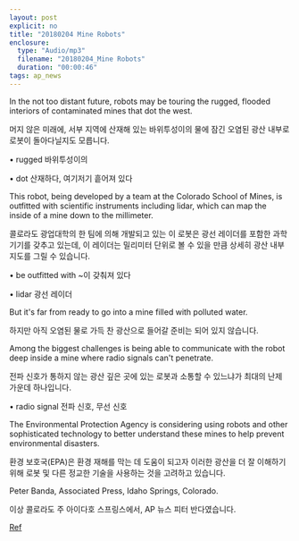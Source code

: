 ```yaml
---
layout: post
explicit: no
title: "20180204 Mine Robots"
enclosure:
  type: "Audio/mp3"
  filename: "20180204_Mine Robots"
  duration: "00:00:46"
tags: ap_news
---
```


In the not too distant future, robots may be touring the rugged, flooded interiors of contaminated mines that dot the west.

머지 않은 미래에, 서부 지역에 산재해 있는 바위투성이의 물에 잠긴 오염된 광산 내부로 로봇이 돌아다닐지도 모릅니다.

• rugged 바위투성이의

• dot 산재하다, 여기저기 흩어져 있다





This robot, being developed by a team at the Colorado School of Mines, is outfitted with scientific instruments including lidar, which can map the inside of a mine down to the millimeter.

콜로라도 광업대학의 한 팀에 의해 개발되고 있는 이 로봇은 광선 레이더를 포함한 과학 기기를 갖추고 있는데, 이 레이더는 밀리미터 단위로 볼 수 있을 만큼 상세히 광산 내부 지도를 그릴 수 있습니다.

• be outfitted with ~이 갖춰져 있다

• lidar 광선 레이더





But it's far from ready to go into a mine filled with polluted water.

하지만 아직 오염된 물로 가득 찬 광산으로 들어갈 준비는 되어 있지 않습니다.





Among the biggest challenges is being able to communicate with the robot deep inside a mine where radio signals can't penetrate.

전파 신호가 통하지 않는 광산 깊은 곳에 있는 로봇과 소통할 수 있느냐가 최대의 난제 가운데 하나입니다.

• radio signal 전파 신호, 무선 신호





The Environmental Protection Agency is considering using robots and other sophisticated technology to better understand these mines to help prevent environmental disasters.

환경 보호국(EPA)은 환경 재해를 막는 데 도움이 되고자 이러한 광산을 더 잘 이해하기 위해 로봇 및 다른 정교한 기술을 사용하는 것을 고려하고 있습니다.





Peter Banda, Associated Press, Idaho Springs, Colorado.

이상 콜로라도 주 아이다호 스프링스에서, AP 뉴스 피터 반다였습니다.







[Ref](http://www.hackers.co.kr/?c=s_eng/eng_contents/I_others_APnews&iframe=&uid=5590)

